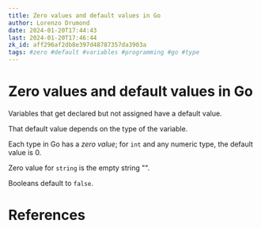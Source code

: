 ```yaml
---
title: Zero values and default values in Go
author: Lorenzo Drumond
date: 2024-01-20T17:44:43
last: 2024-01-20T17:46:44
zk_id: aff296af2db8e397d48787357da3903a
tags: #zero #default #variables #programming #go #type
---
```



# Zero values and default values in Go
Variables that get declared but not assigned have a default value.

That default value depends on the type of the variable.

Each type in Go has a _zero value_; for `int` and any numeric type, the default value is 0.

Zero value for `string` is the empty string "".

Booleans default to `false`.

# References
